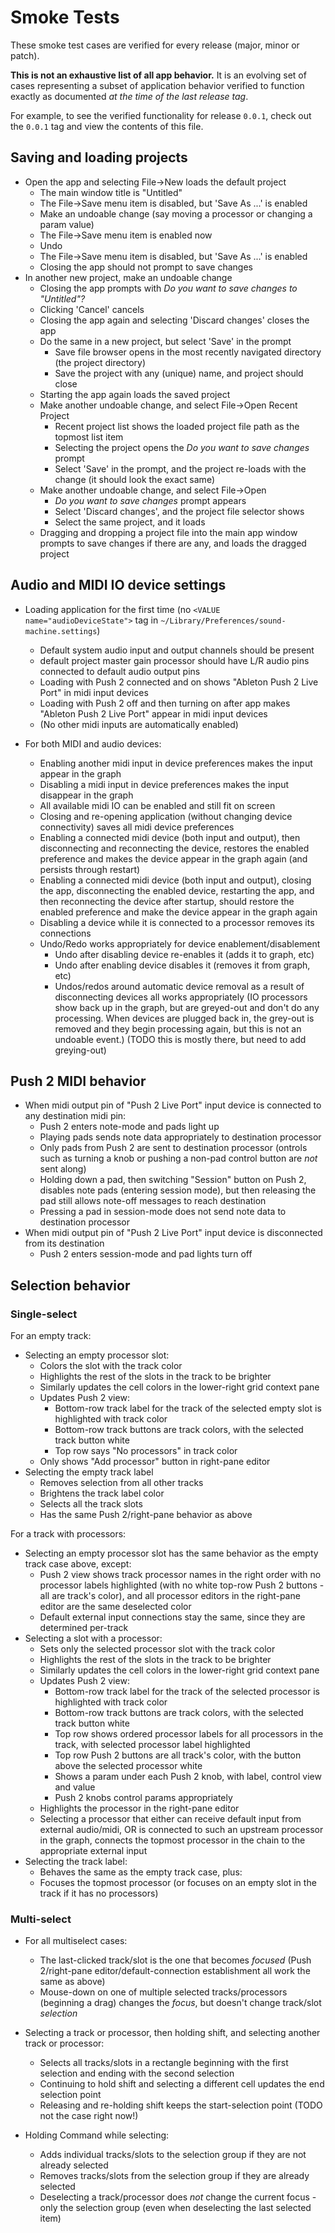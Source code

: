 # Smoke Tests

These smoke test cases are verified for every release (major, minor or patch).

**This is not an exhaustive list of all app behavior.**
It is an evolving set of cases representing a subset of application behavior verified to function exactly as documented _at the time of the last release tag_.

For example, to see the verified functionality for release `0.0.1`, check out the `0.0.1` tag and view the contents of this file.

## Saving and loading projects

* Open the app and selecting File->New loads the default project
  - The main window title is "Untitled"
  - The File->Save menu item is disabled, but 'Save As ...' is enabled
  - Make an undoable change (say moving a processor or changing a param value)
  - The File->Save menu item is enabled now
  - Undo
  - The File->Save menu item is disabled, but 'Save As ...' is enabled
  - Closing the app should not prompt to save changes
* In another new project, make an undoable change
  - Closing the app prompts with _Do you want to save changes to "Untitled"?_
  - Clicking 'Cancel' cancels
  - Closing the app again and selecting 'Discard changes' closes the app
  - Do the same in a new project, but select 'Save' in the prompt
    * Save file browser opens in the most recently navigated directory (the project directory)
    * Save the project with any (unique) name, and project should close
  - Starting the app again loads the saved project
  - Make another undoable change, and select File->Open Recent Project
    * Recent project list shows the loaded project file path as the topmost list item
    * Selecting the project opens the _Do you want to save changes_ prompt
    * Select 'Save' in the prompt, and the project re-loads with the change (it should look the exact same)
  - Make another undoable change, and select File->Open
    * _Do you want to save changes_ prompt appears
    * Select 'Discard changes', and the project file selector shows
    * Select the same project, and it loads
  - Dragging and dropping a project file into the main app window prompts to save changes if there are any,
    and loads the dragged project

## Audio and MIDI IO device settings

* Loading application for the first time (no `<VALUE name="audioDeviceState">` tag in `~/Library/Preferences/sound-machine.settings`)
  - Default system audio input and output channels should be present
  - default project master gain processor should have L/R audio pins connected to default audio output pins
  - Loading with Push 2 connected and on shows "Ableton Push 2 Live Port" in midi input devices
  - Loading with Push 2 off and then turning on after app makes "Ableton Push 2 Live Port" appear in midi input devices
  - (No other midi inputs are automatically enabled)

* For both MIDI and audio devices:
  - Enabling another midi input in device preferences makes the input appear in the graph
  - Disabling a midi input in device preferences makes the input disappear in the graph
  - All available midi IO can be enabled and still fit on screen
  - Closing and re-opening application (without changing device connectivity) saves all midi device preferences
  - Enabling a connected midi device (both input and output), then disconnecting and reconnecting the device,
    restores the enabled preference and makes the device appear in the graph again (and persists through restart)
  - Enabling a connected midi device (both input and output), closing the app, disconnecting the enabled device,
    restarting the app, and then reconnecting the device after startup, should restore the enabled preference and
    make the device appear in the graph again
  - Disabling a device while it is connected to a processor removes its connections
  - Undo/Redo works appropriately for device enablement/disablement
    * Undo after disabling device re-enables it (adds it to graph, etc)
    * Undo after enabling device disables it (removes it from graph, etc)
    * Undos/redos around automatic device removal as a result of disconnecting devices all works appropriately
      (IO processors show back up in the graph, but are greyed-out and don't do any processing.
      When devices are plugged back in, the grey-out is removed and they begin processing again, but this is not
      an undoable event.) (TODO this is mostly there, but need to add greying-out)

## Push 2 MIDI behavior

* When midi output pin of "Push 2 Live Port" input device is connected to any destination midi pin:
  - Push 2 enters note-mode and pads light up
  - Playing pads sends note data appropriately to destination processor
  - Only pads from Push 2 are sent to destination processor
    (ontrols such as turning a knob or pushing a non-pad control button are _not_ sent along)
  - Holding down a pad, then switching "Session" button on Push 2, disables note pads (entering session mode),
    but then releasing the pad still allows note-off messages to reach destination
  - Pressing a pad in session-mode does not send note data to destination processor
* When midi output pin of "Push 2 Live Port" input device is disconnected from its destination
  - Push 2 enters session-mode and pad lights turn off


## Selection behavior

### Single-select

For an empty track:
  * Selecting an empty processor slot:
    - Colors the slot with the track color
    - Highlights the rest of the slots in the track to be brighter
    - Similarly updates the cell colors in the lower-right grid context pane
    - Updates Push 2 view:
      * Bottom-row track label for the track of the selected empty slot is highlighted with track color
      * Bottom-row track buttons are track colors, with the selected track button white
      * Top row says "No processors" in track color
    - Only shows "Add processor" button in right-pane editor
  * Selecting the empty track label
    - Removes selection from all other tracks
    - Brightens the track label color
    - Selects all the track slots
    - Has the same Push 2/right-pane behavior as above

For a track with processors:
  * Selecting an empty processor slot has the same behavior as the empty track case above, except:
    - Push 2 view shows track processor names in the right order with no processor labels highlighted
      (with no white top-row Push 2 buttons - all are track's color),
      and all processor editors in the right-pane editor are the same deselected color
    - Default external input connections stay the same, since they are determined per-track
  * Selecting a slot with a processor:
    - Sets only the selected processor slot with the track color
    - Highlights the rest of the slots in the track to be brighter
    - Similarly updates the cell colors in the lower-right grid context pane
    - Updates Push 2 view:
      * Bottom-row track label for the track of the selected processor is highlighted with track color
      * Bottom-row track buttons are track colors, with the selected track button white
      * Top row shows ordered processor labels for all processors in the track, with selected processor label highlighted
      * Top row Push 2 buttons are all track's color, with the button above the selected processor white
      * Shows a param under each Push 2 knob, with label, control view and value
      * Push 2 knobs control params appropriately
    - Highlights the processor in the right-pane editor
    - Selecting a processor that either can receive default input from external audio/midi,
      OR is connected to such an upstream processor in the graph, connects the topmost processor in the chain to the
      appropriate external input
  * Selecting the track label:
    - Behaves the same as the empty track case, plus:
    - Focuses the topmost processor (or focuses on an empty slot in the track if it has no processors)

### Multi-select

* For all multiselect cases:
  - The last-clicked track/slot is the one that becomes _focused_
    (Push 2/right-pane editor/default-connection establishment all work the same as above)
  - Mouse-down on one of multiple selected tracks/processors (beginning a drag) changes the _focus_,
    but doesn't change track/slot _selection_

* Selecting a track or processor, then holding shift, and selecting another track or processor:
  - Selects all tracks/slots in a rectangle beginning with the first selection and ending with the second selection
  - Continuing to hold shift and selecting a different cell updates the end selection point
  - Releasing and re-holding shift keeps the start-selection point (TODO not the case right now!)

* Holding Command while selecting:
  - Adds individual tracks/slots to the selection group if they are not already selected
  - Removes tracks/slots from the selection group if they are already selected
  - Deselecting a track/processor does _not_ change the current focus - only the selection group
    (even when deselecting the last selected item)
